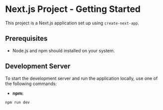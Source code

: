 # Next.js Project - Getting Started

This project is a Next.js application set up using `create-next-app`.

## Prerequisites

* Node.js and npm should installed on your system.

## Development Server

To start the development server and run the application locally, use one of the following commands:

* **npm:**

```bash
npm run dev
